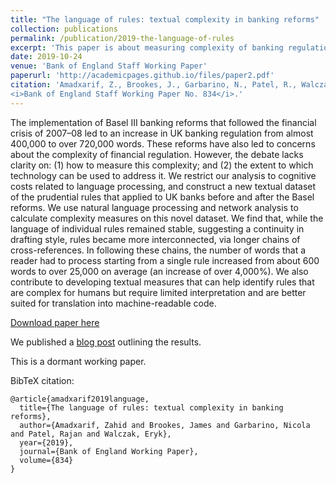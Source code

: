 ```yaml
---
title: "The language of rules: textual complexity in banking reforms"
collection: publications
permalink: /publication/2019-the-language-of-rules
excerpt: 'This paper is about measuring complexity of banking regulations. We use multiple measures and show how complexity increased following the post-2007 reforms.'
date: 2019-10-24
venue: 'Bank of England Staff Working Paper'
paperurl: 'http://academicpages.github.io/files/paper2.pdf'
citation: 'Amadxarif, Z., Brookes, J., Garbarino, N., Patel, R., Walczak, E. (2019). The language of rules: textual complexity in banking reforms.
<i>Bank of England Staff Working Paper No. 834</i>.'
---
```

The implementation of Basel III banking reforms that followed the financial crisis of 2007–08 led to an increase in UK banking regulation from almost 400,000 to over 720,000 words. These reforms have also led to concerns about the complexity of financial regulation. However, the debate lacks clarity on: (1) how to measure this complexity; and (2) the extent to which technology can be used to address it. We restrict our analysis to cognitive costs related to language processing, and construct a new textual dataset of the prudential rules that applied to UK banks before and after the Basel reforms. We use natural language processing and network analysis to calculate complexity measures on this novel dataset. We find that, while the language of individual rules remained stable, suggesting a continuity in drafting style, rules became more interconnected, via longer chains of cross-references. In following these chains, the number of words that a reader had to process starting from a single rule increased from about 600 words to over 25,000 on average (an increase of over 4,000%). We also contribute to developing textual measures that can help identify rules that are complex for humans but require limited interpretation and are better suited for translation into machine-readable code.

[Download paper here](https://www.bankofengland.co.uk/-/media/boe/files/working-paper/2019/the-language-of-rules-textual-complexity-in-banking-reforms.pdf)

We published a [blog post](https://bankunderground.co.uk/2020/08/13/the-language-of-rules-textual-complexity-in-banking-reforms/) outlining the results.

This is a dormant working paper.

BibTeX citation:

```
@article{amadxarif2019language,
  title={The language of rules: textual complexity in banking reforms},
  author={Amadxarif, Zahid and Brookes, James and Garbarino, Nicola and Patel, Rajan and Walczak, Eryk},
  year={2019},
  journal={Bank of England Working Paper},
  volume={834}
}
```
